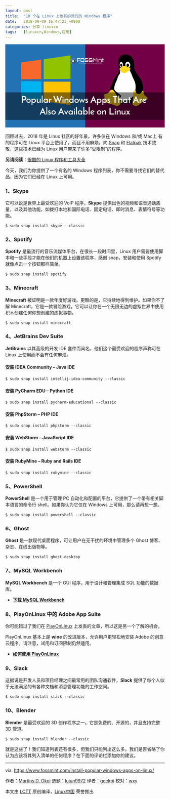 ```yaml
---
layout: post
title:	"10 个在 Linux 上也有的流行的 Windows 程序"
date:	2018-09-09 16:47:23 +0800 
categories:	分享 linuxcn 
tags:	[linuxcn,Windows,应用]
---
```



![](/Asserts/Images/album/201809/09/164724d9zpfsxq5pep01f2.png)


回顾过去，2018 年是 Linux 社区的好年景。许多仅在 Windows 和/或 Mac上 有的程序可在 Linux 平台上使用了，而且不用麻烦。向 [Snap](https://www.fossmint.com/what-are-ubuntu-snaps-and-how-are-they-important/) 和 [Flatpak](https://www.fossmint.com/install-flatpak-in-linux/) 技术致敬，这些技术已经为 Linux 用户带来了许多“受限制”的程序。


**另请阅读**：[很酷的 Linux 程序和工具大全](https://www.fossmint.com/awesome-linux-software/)


今天，我们为你提供了一个有名的 Windows 程序列表，你不需要寻找它们的替代品，因为它们已经在 Linux 上可用。


### 1、Skype


它可以说是世界上最受欢迎的 VoIP 程序，**Skype** 提供出色的视频和语音通话质量，以及其他功能，如拨打本地和国际电话、固定电话、即时消息、表情符号等功能。



```
$ sudo snap install skype --classic
```

### 2、Spotify


**Spotify** 是最流行的音乐流媒体平台，在很长一段时间里，Linux 用户需要使用脚本和一些手段才能在他们的机器上设置该程序，感谢 snap，安装和使用 Spotify 就像点击一个按钮那样简单。



```
$ sudo snap install spotify
```

### 3、Minecraft


**Minecraft** 被证明是一款年度好游戏。更酷的是，它持续地得到维护。如果你不了解 Minecraft，它是一款冒险游戏，它可以让你在一个无限无边的虚拟世界中使用积木创建任何你想创建的虚拟事物。



```
$ sudo snap install minecraft
```

### 4、JetBrains Dev Suite


**JetBrains** 以其高级的开发 IDE 套件而闻名，他们这个最受欢迎的程序声称可在 Linux 上使用而不会有任何麻烦。


#### 安装 IDEA Community – Java IDE



```
$ sudo snap install intellij-idea-community --classic
```

#### 安装 PyCharm EDU – Python IDE



```
$ sudo snap install pycharm-educational --classic
```

#### 安装 PhpStorm – PHP IDE



```
$ sudo snap install phpstorm --classic
```

#### 安装 WebStorm – JavaScript IDE



```
$ sudo snap install webstorm --classic
```

#### 安装 RubyMine – Ruby and Rails IDE



```
$ sudo snap install rubymine --classic
```

### 5、PowerShell


**PowerShell** 是一个用于管理 PC 自动化和配置的平台，它提供了一个带有相关脚本语言的命令行 shell。如果你认为它仅在 Windows 上可用，那么请再想一想。



```
$ sudo snap install powershell --classic
```

### 6、Ghost


**Ghost** 是一款现代桌面程序，可让用户在无干扰的环境中管理多个 Ghost 博客、杂志、在线出版物等。



```
$ sudo snap install ghost-desktop
```

### 7、MySQL Workbench


**MySQL Workbench** 是一个 GUI 程序，用于设计和管理集成 SQL 功能的数据库。


* [**下载 MySQL Workbench**](https://dev.mysql.com/downloads/workbench/)


### 8、PlayOnLinux 中的 Adobe App Suite


你可能错过了我们在 [PlayOnLinux](https://www.fossmint.com/playonlinux-another-open-source-solution-for-linux-game-lovers/) 上发表的文章，所以这是另一个了解的机会。


PlayOnLinux 基本上是 **wine** 的改进版本，允许用户更轻松地安装 Adobe 的创意云程序。请注意，试用和订阅限制仍然适用。


* [**如何使用 PlayOnLinux**](https://www.fossmint.com/adobe-creative-cloud-install-adobe-apps-on-linux/)


### 9、Slack


这据说是开发人员和项目经理之间最常用的团队沟通软件，**Slack** 提供了每个人似乎无法满足的有各种文档和消息管理功能的工作空间。



```
$ sudo snap install slack --classic
```

### 10、Blender


**Blender** 是最受欢迎的 3D 创作程序之一。它是免费的、开源的，并且支持完整 3D 管道。



```
$ sudo snap install blender --classic
```

就是这些了！我们知道列表还有很多，但我们只能列出这么多。我们是否省略了你认为应该将其列入清单的任何程序？在下面的评论栏添加你的建议。




---


via: <https://www.fossmint.com/install-popular-windows-apps-on-linux/>


作者：[Martins D. Okoi](https://www.fossmint.com/author/dillivine/) 选题：[lujun9972](https://github.com/lujun9972) 译者：[geekpi](https://github.com/geekpi) 校对：[wxy](https://github.com/wxy)


本文由 [LCTT](https://github.com/LCTT/TranslateProject) 原创编译，[Linux中国](https://linux.cn/) 荣誉推出
